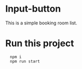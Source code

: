 # Input-button

This is a simple booking room list.

# Run this project

```
  npm i
  npm run start
```
